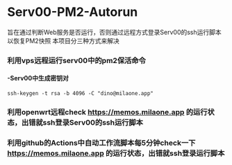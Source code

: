 # Serv00-PM2-Autorun


旨在通过判断Web服务是否运行，否则通过远程方式登录Serv00的ssh运行脚本以恢复PM2快照 
本项目分三种方式来解决

### 利用vps远程运行serv00中的pm2保活命令

#### -Serv00中生成密钥对
```
ssh-keygen -t rsa -b 4096 -C "dino@milaone.app"

```




### 利用openwrt远程check https://memos.milaone.app 的运行状态，出错就ssh登录Serv00的ssh运行脚本



### 利用github的Actions中自动工作流脚本每5分钟check一下 https://memos.milaone.app 的运行状态，出错就ssh登录运行脚本